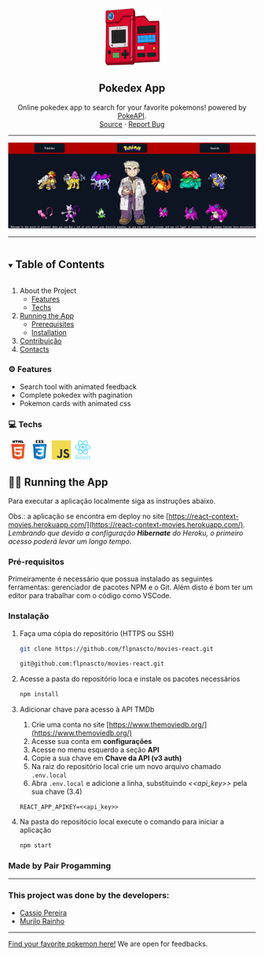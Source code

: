<!--
*** Template adatpet from: https://github.com/othneildrew/Best-README-Template
***
-->

<p align="center">
  <a href="https://github.com/cassiorodp/pokemon-world" target="_blank">
    <img src="./src/img/pokedex.png" alt="Logo" width="120" height="120">
  </a>

  <h2 align="center">Pokedex App</h2>

  <p align="center">
    Online pokedex app to search for your favorite pokemons! powered by <a href="https://pokeapi.co" target="_blank">PokeAPI</a>.
    <br />
    <a href="https://cassiorodp.github.io/pokemon-world/" target="_blank">Source</a>
    ·
    <a href="https://github.com/cassiorodp/pokemon-world/issues" target="_blank">Report Bug</a>
  </p>
</p>

---

![landingpage project](./src/img/background-pokeworld.png)

---

<details open="open">
  <summary><h2 style="display: inline-block">Table of Contents</h2></summary>
  <ol>
    <li>
      <span>About the Project</span>
      <ul>
        <li><a href="#gear-Features">Features</a></li>
        <li><a href="#computer-Techs">Techs</a></li>
      </ul>
    </li>
    <li>
      <a href="#man_technologist-Running">Running the App</a>
      <ul>
        <li><a href="">Prerequisites</a></li>
        <li><a href="">Installation</a></li>
      </ul>
    </li>
    <li><a href="">Contribuição</a></li>
    <li><a href="">Contacts</a></li>
  </ol>
</details>

### :gear: Features
- Search tool with animated feedback
- Complete pokedex with pagination
- Pokemon cards with animated css

### :computer: Techs
  
<div>
  <img src="https://raw.githubusercontent.com/devicons/devicon/master/icons/html5/html5-original-wordmark.svg" alt="html5" width="40" height="40"/> 
  <img src="https://raw.githubusercontent.com/devicons/devicon/master/icons/css3/css3-original-wordmark.svg" alt="css3" width="40" height="40"/>
  <img src="https://raw.githubusercontent.com/devicons/devicon/master/icons/javascript/javascript-original.svg" alt="javascript" width="40" height="40"/>
  <img src="https://raw.githubusercontent.com/devicons/devicon/master/icons/react/react-original-wordmark.svg" alt="react" width="40" height="40"/> 
</div>

## :man_technologist: Running the App

Para executar a aplicação localmente siga as instruções abaixo.

Obs.: a aplicação se encontra em deploy no site [https://react-context-movies.herokuapp.com/](https://react-context-movies.herokuapp.com/). _Lembrando que devido a configuração **Hibernate** do Heroku, o primeiro acesso poderá levar um longo tempo_.

### Pré-requisitos

Primeiramente é necessário que possua instalado as seguintes ferramentas: gerenciador de pacotes NPM e o Git.
Além disto é bom ter um editor para trabalhar com o código como VSCode.

### Instalação

1. Faça uma cópia do repositório (HTTPS ou SSH)
   ```sh
   git clone https://github.com/flpnascto/movies-react.git
   ```

   ```sh
   git@github.com:flpnascto/movies-react.git
   ```

2. Acesse a pasta do repositório loca e instale os pacotes necessários

   ```sh
   npm install
   ```
3. Adicionar chave para acesso à API TMDb
     1. Crie uma conta no site [https://www.themoviedb.org/](https://www.themoviedb.org/)
     2. Acesse sua conta em **configurações**
     3. Acesse no menu esquerdo a seção **API**
     4. Copie a sua chave em **Chave da API (v3 auth)**
     5. Na raiz do repositório local crie um novo arquivo chamado `.env.local`
     6. Abra `.env.local` e adicione a linha, substituindo _<<api_key>>_ pela sua chave (3.4)

     ```
     REACT_APP_APIKEY=<<api_key>>
     ```

4. Na pasta do repositócio local execute o comando para iniciar a aplicação

   ```sh
   npm start
   ```

### Made by Pair Progamming

---

### This project was done by the developers:
 - [Cassio Pereira](https://github.com/cassiorodp)
 - [Murilo Rainho](https://github.com/Murilo-Rainho)

---

[Find your favorite pokemon here!](https://cassiorodp.github.io/pokemon-world/)
We are open for feedbacks.
